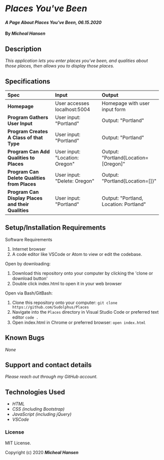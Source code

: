 # _Places You've Been_

#### _A Page About Places You've Been, 06.15.2020_

#### By _**Micheal Hansen**_

## Description

_This application lets you enter places you've been, and qualities about those places, then allows you to display those places._

## Specifications

| Spec | Input | Output |
| :-------------     | :------------- | :------------- |
| **Homepage** | User accesses localhost:5004 | Homepage with user input form |
| **Program Gathers User Input** | User input: "Portland" | Output: "Portland" |
| **Program Creates A Class of that Type** | User input: "Portland" | Output: "Portland" |
| **Program Can Add Qualities to Places** | User input: "Location: Oregon" | Output: "Portland{Location=[Oregon]" |
| **Program Can Delete Qualities from Places** | User input: "Delete: Oregon" | Output: "Portland{Location=[]}" |
| **Program Can Display Places and their Qualities** | User input: "Portland" | Output: "Portland, Location: Portland" |


## Setup/Installation Requirements

Software Requirements
1. Internet browser
2. A code editor like VSCode or Atom to view or edit the codebase.

Open by downloading:
1. Download this repository onto your computer by clicking the 'clone or download button'
2. Double click index.html to open it in your web browser

Open via Bash/GitBash:
1. Clone this repository onto your computer:
`git clone https://github.com/Sudolphus/Places`
2. Navigate into the `Places` directory in Visual Studio Code or preferred text editor
`code .`
3. Open index.html in Chrome or preferred browser:
`open index.html`

## Known Bugs

_None_

## Support and contact details

_Please reach out through my GitHub account._

## Technologies Used

* _HTML_
* _CSS (including Bootstrap)_
* _JavaScript (including jQuery)_
* _VSCode_

### License

MIT License.

Copyright (c) 2020 **_Micheal Hansen_**
